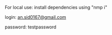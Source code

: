 For local use: install dependencies using "nmp i" 

login: an.sid0167@gmail.com

password: testpassword

